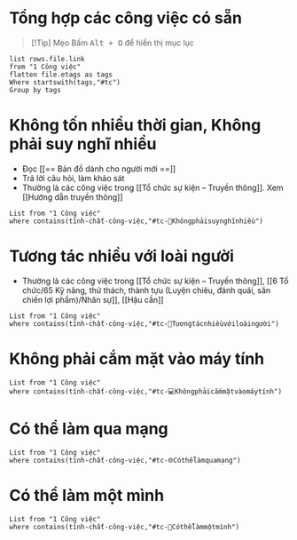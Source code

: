 # Tổng hợp các công việc có sẵn
> [!Tip] Mẹo
> Bấm <kbd>Alt + O</kbd> để hiển thị mục lục

```dataview
list rows.file.link
from "1 Công việc" 
flatten file.etags as tags 
Where startswith(tags,"#tc")
Group by tags
```

# Không tốn nhiều thời gian, Không phải suy nghĩ nhiều
- Đọc [[== Bản đồ dành cho người mới ==]]
- Trả lời câu hỏi, làm khảo sát
- Thường là các công việc trong [[Tổ chức sự kiện – Truyền thông]]. Xem [[Hướng dẫn truyền thông]]
```dataview 
List from "1 Công việc" 
where contains(tính-chất-công-việc,"#tc-🧠Khôngphảisuynghĩnhiều")
```

# Tương tác nhiều với loài người
- Thường là các công việc trong [[Tổ chức sự kiện – Truyền thông]], [[6 Tổ chức/65 Kỹ năng, thử thách, thành tựu (Luyện chiêu, đánh quái, săn chiến lợi phẩm)/Nhân sự]], [[Hậu cần]]
```dataview
List from "1 Công việc" 
where contains(tính-chất-công-việc,"#tc-🥳Tươngtácnhiềuvớiloàingười")
```

# Không phải cắm mặt vào máy tính
```dataview
List from "1 Công việc" 
where contains(tính-chất-công-việc,"#tc-💻Khôngphảicắmmặtvàomáytính")
```
# Có thể làm qua mạng
```dataview
List from "1 Công việc" 
where contains(tính-chất-công-việc,"#tc-🌐Cóthểlàmquamạng")
```

# Có thể làm một mình
```dataview
List from "1 Công việc" 
where contains(tính-chất-công-việc,"#tc-🧍Cóthểlàmmộtmình")
```